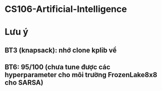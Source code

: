 # CS106-Artificial-Intelligence


# Lưu ý
## BT3 (knapsack): nhớ clone kplib về
## BT6: 95/100 (chưa tune được các hyperparameter cho môi trường FrozenLake8x8 cho SARSA)
